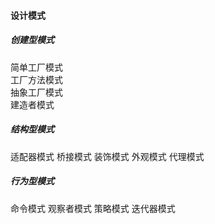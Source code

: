 #### 设计模式

##### 创建型模式
简单工厂模式<br>
工厂方法模式<br>
抽象工厂模式<br>
建造者模式<br>

##### 结构型模式
适配器模式
桥接模式
装饰模式
外观模式
代理模式

##### 行为型模式
命令模式
观察者模式
策略模式
迭代器模式